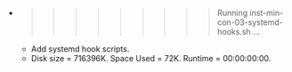 * >>>>>>>>> Running inst-min-con-03-systemd-hooks.sh ...
  * Add systemd hook scripts.
  * Disk size = 716396K. Space Used = 72K. Runtime = 00:00:00:00.
